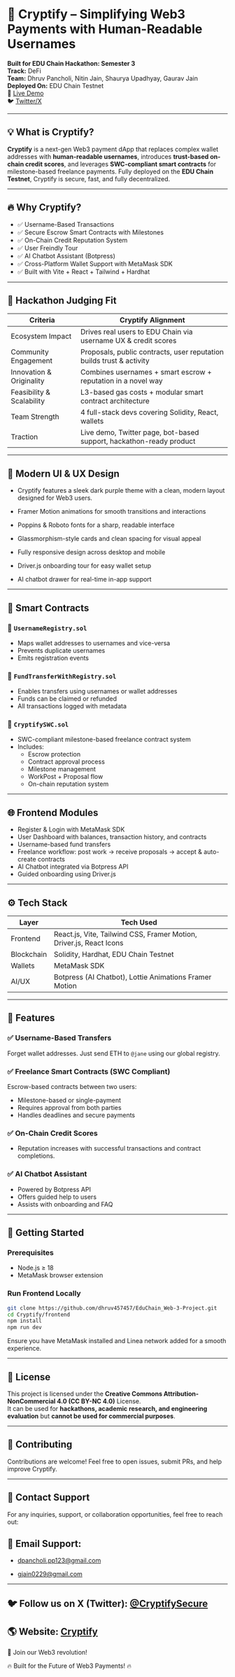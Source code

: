 # 🚀 Cryptify – Simplifying Web3 Payments with Human-Readable Usernames

**Built for EDU Chain Hackathon: Semester 3**  
**Track:** DeFi  
**Team:** Dhruv Pancholi, Nitin Jain, Shaurya Upadhyay, Gaurav Jain  
**Deployed On:** EDU Chain Testnet  
🔗 [Live Demo](https://cryptify-defi.vercel.app/)  
🐦 [Twitter/X](https://x.com/CryptifySecure)

---

## 💡 What is Cryptify?

**Cryptify** is a next-gen Web3 payment dApp that replaces complex wallet addresses with **human-readable usernames**, introduces **trust-based on-chain credit scores**, and leverages **SWC-compliant smart contracts** for milestone-based freelance payments. Fully deployed on the **EDU Chain Testnet**, Cryptify is secure, fast, and fully decentralized.

---

## 🔥 Why Cryptify?

- ✅ Username-Based Transactions  
- ✅ Secure Escrow Smart Contracts with Milestones  
- ✅ On-Chain Credit Reputation System  
- ✅ User Freindly Tour  
- ✅ AI Chatbot Assistant (Botpress)  
- ✅ Cross-Platform Wallet Support with MetaMask SDK  
- ✅ Built with Vite + React + Tailwind + Hardhat 

---

## 🧠 Hackathon Judging Fit

| **Criteria**              | **Cryptify Alignment**                                                        |
|---------------------------|-------------------------------------------------------------------------------|
| Ecosystem Impact          | Drives real users to EDU Chain via username UX & credit scores               |
| Community Engagement      | Proposals, public contracts, user reputation builds trust & activity         |
| Innovation & Originality  | Combines  usernames + smart escrow + reputation in a novel way           |
| Feasibility & Scalability | L3-based gas costs + modular smart contract architecture                     |
| Team Strength             | 4 full-stack devs covering Solidity, React, wallets                      |
| Traction                  | Live demo, Twitter page, bot-based support, hackathon-ready product          |



---

## 🎨 Modern UI & UX Design
- Cryptify features a sleek dark purple theme with a clean, modern layout designed for Web3 users.

- Framer Motion animations for smooth transitions and interactions

- Poppins & Roboto fonts for a sharp, readable interface

- Glassmorphism-style cards and clean spacing for visual appeal

- Fully responsive design across desktop and mobile

- Driver.js onboarding tour for easy wallet setup

- AI chatbot drawer for real-time in-app support

---
## 🔐 Smart Contracts

### 🔸 `UsernameRegistry.sol`

- Maps wallet addresses to usernames and vice-versa  
- Prevents duplicate usernames  
- Emits registration events  

### 🔸 `FundTransferWithRegistry.sol`

- Enables transfers using usernames or wallet addresses  
- Funds can be claimed or refunded  
- All transactions logged with metadata  

### 🔸 `CryptifySWC.sol`

- SWC-compliant milestone-based freelance contract system  
- Includes:
  - Escrow protection
  - Contract approval process
  - Milestone management
  - WorkPost + Proposal flow
  - On-chain reputation system  

---

## 🌐 Frontend Modules

- Register & Login with MetaMask SDK  
- User Dashboard with balances, transaction history, and contracts  
- Username-based fund transfers  
- Freelance workflow: post work → receive proposals → accept & auto-create contracts  
- AI Chatbot integrated via Botpress API  
- Guided onboarding using Driver.js  

---

## ⚙️ Tech Stack

| Layer     | Tech Used                                                                     |
|-----------|--------------------------------------------------------------------------------|
| Frontend  | React.js, Vite, Tailwind CSS, Framer Motion, Driver.js, React Icons           |
| Blockchain| Solidity, Hardhat, EDU Chain Testnet                                          |
| Wallets   | MetaMask SDK                 |
| AI/UX     | Botpress (AI Chatbot), Lottie Animations Framer Motion                                     |

---

## 📜 Features

### ✅ Username-Based Transfers

Forget wallet addresses. Just send ETH to `@jane` using our global registry.

### ✅ Freelance Smart Contracts (SWC Compliant)

Escrow-based contracts between two users:
- Milestone-based or single-payment
- Requires approval from both parties
- Handles deadlines and secure payments



### ✅ On-Chain Credit Scores

- Reputation increases with successful transactions and contract completions.

### ✅ AI Chatbot Assistant

- Powered by Botpress API  
- Offers guided help to users  
- Assists with onboarding and FAQ

---

## 🚀 Getting Started

### Prerequisites

- Node.js ≥ 18  
- MetaMask browser extension  

### Run Frontend Locally

```bash
git clone https://github.com/dhruv457457/EduChain_Web-3-Project.git
cd Cryptify/frontend
npm install
npm run dev
```

Ensure you have MetaMask installed and Linea network added for a smooth experience.

---

## 📄 License
This project is licensed under the **Creative Commons Attribution-NonCommercial 4.0 (CC BY-NC 4.0)** License.  
It can be used for **hackathons, academic research, and engineering evaluation** but **cannot be used for commercial purposes**. 

---

## 🤝 Contributing
Contributions are welcome! Feel free to open issues, submit PRs, and help improve Cryptify.

---

## 📧 Contact Support
For any inquiries, support, or collaboration opportunities, feel free to reach out:

## 📧 Email Support:

- dpancholi.pp123@gmail.com

- gjain0229@gmail.com

---

## 🐦 Follow us on X (Twitter): [@CryptifySecure](https://x.com/CryptifySecure)

## 🌎 Website: [Cryptify](https://cryptify-defi.vercel.app/)

🚀 Join our Web3 revolution!

🔥 Built for the Future of Web3 Payments! 🔥
